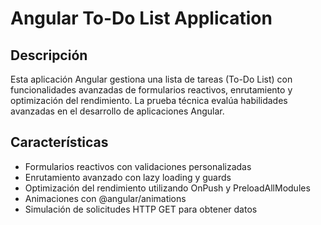 # Angular To-Do List Application

## Descripción

Esta aplicación Angular gestiona una lista de tareas (To-Do List) con funcionalidades avanzadas de formularios reactivos, enrutamiento y optimización del rendimiento. La prueba técnica evalúa habilidades avanzadas en el desarrollo de aplicaciones Angular.

## Características

- Formularios reactivos con validaciones personalizadas
- Enrutamiento avanzado con lazy loading y guards
- Optimización del rendimiento utilizando OnPush y PreloadAllModules
- Animaciones con @angular/animations
- Simulación de solicitudes HTTP GET para obtener datos